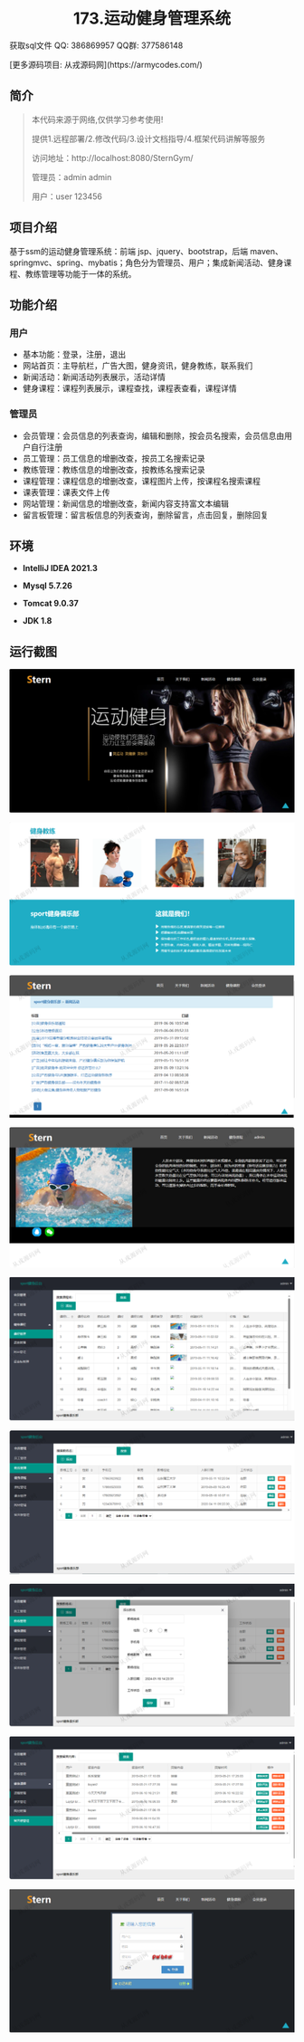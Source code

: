 <p><h1 align="center">173.运动健身管理系统</h1></p>

<p> 获取sql文件 QQ: 386869957 QQ群: 377586148 </p>
<p> [更多源码项目: 从戎源码网](https://armycodes.com/) </p>

## 简介

> 本代码来源于网络,仅供学习参考使用!
>
> 提供1.远程部署/2.修改代码/3.设计文档指导/4.框架代码讲解等服务
> 
> 访问地址：http://localhost:8080/SternGym/
> 
> 管理员：admin admin
> 
> 用户：user 123456
>

## 项目介绍
基于ssm的运动健身管理系统：前端 jsp、jquery、bootstrap，后端 maven、springmvc、spring、mybatis；角色分为管理员、用户；集成新闻活动、健身课程、教练管理等功能于一体的系统。

## 功能介绍

### 用户

- 基本功能：登录，注册，退出
- 网站首页：主导航栏，广告大图，健身资讯，健身教练，联系我们
- 新闻活动：新闻活动列表展示，活动详情
- 健身课程：课程列表展示，课程查找，课程表查看，课程详情

### 管理员

- 会员管理：会员信息的列表查询，编辑和删除，按会员名搜索，会员信息由用户自行注册
- 员工管理：员工信息的增删改查，按员工名搜索记录
- 教练管理：教练信息的增删改查，按教练名搜索记录
- 课程管理：课程信息的增删改查，课程图片上传，按课程名搜索课程
- 课表管理：课表文件上传
- 网站管理：新闻信息的增删改查，新闻内容支持富文本编辑
- 留言板管理：留言板信息的列表查询，删除留言，点击回复，删除回复

## 环境

- <b>IntelliJ IDEA 2021.3</b>

- <b>Mysql 5.7.26</b>

- <b>Tomcat 9.0.37</b>

- <b>JDK 1.8</b>

## 运行截图
![](screenshot/1.png)

![](screenshot/2.png)

![](screenshot/3.png)

![](screenshot/4.png)

![](screenshot/5.png)

![](screenshot/6.png)

![](screenshot/7.png)

![](screenshot/8.png)

![](screenshot/9.png)

